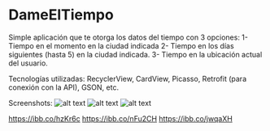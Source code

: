 # DameElTiempo

Simple aplicación que te otorga los datos del tiempo con 3 opciones:
1- Tiempo en el momento en la ciudad indicada
2- Tiempo en los días siguientes (hasta 5) en la ciudad indicada.
3- Tiempo en la ubicación actual del usuario.

Tecnologías utilizadas: RecyclerView, CardView, Picasso, Retrofit (para conexión con la API), GSON, etc.

Screenshots:
![alt text](https://ibb.co/hzKr6c)
![alt text](https://ibb.co/nFu2CH)
![alt text](https://ibb.co/jwqaXH)

https://ibb.co/hzKr6c
https://ibb.co/nFu2CH
https://ibb.co/jwqaXH
